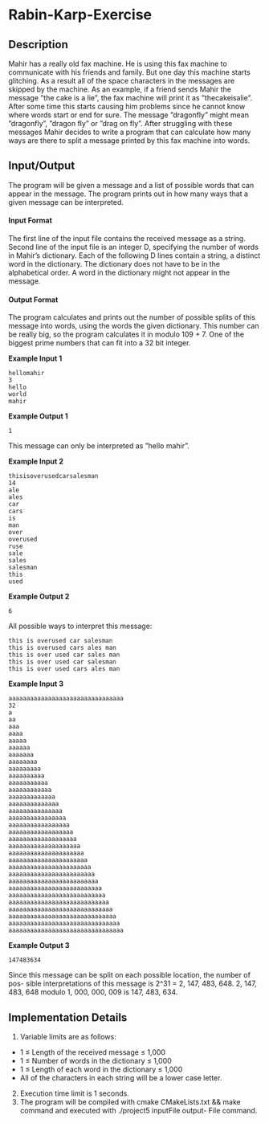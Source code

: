 # Rabin-Karp-Exercise
## Description
Mahir has a really old fax machine. He is using this fax machine to communicate with his friends and family. But one day this machine starts glitching. As a result all of the space characters in the messages are skipped by the machine. As an example, if a friend sends Mahir the message ”the cake is a lie”, the fax machine will print it as ”thecakeisalie”. After some time this starts causing him problems since he cannot know where words start or end for sure. The message ”dragonfly” might mean ”dragonfly”, ”dragon fly” or ”drag on fly”. After struggling with these messages Mahir decides to write a program that can calculate how many ways are there to split a message printed by this fax machine into words.

## Input/Output
The program will be given a message and a list of possible words that can appear in the message. The program prints out in how many ways that a given message can be interpreted.

#### Input Format
The first line of the input file contains the received message as a string. Second line of the input file is an integer D, specifying the number of words in Mahir’s dictionary. Each of the following D lines contain a string, a distinct word in the dictionary. The dictionary does not have to be in the alphabetical order. A word in the dictionary might not appear in the message.

#### Output Format
The program calculates and prints out the number of possible splits of this message into words, using the words the given dictionary. This number can be really big, so the program calculates it in modulo 109 + 7. One of the biggest prime numbers that can fit into a 32 bit integer.

**Example Input 1**
```
hellomahir
3
hello
world
mahir
```

**Example Output 1**
```
1
```
This message can only be interpreted as ”hello mahir”.

**Example Input 2**
```
thisisoverusedcarsalesman
14
ale
ales
car
cars
is
man
over
overused
ruse
sale
sales
salesman
this
used
```

**Example Output 2**
```
6
```
All possible ways to interpret this message:
```
this is overused car salesman
this is overused cars ales man
this is over used car sales man
this is over used car salesman
this is over used cars ales man
```

**Example Input 3**
```
aaaaaaaaaaaaaaaaaaaaaaaaaaaaaaaa
32
a
aa
aaa
aaaa
aaaaa
aaaaaa
aaaaaaa
aaaaaaaa
aaaaaaaaa
aaaaaaaaaa
aaaaaaaaaaa
aaaaaaaaaaaa
aaaaaaaaaaaaa
aaaaaaaaaaaaaa
aaaaaaaaaaaaaaa
aaaaaaaaaaaaaaaa
aaaaaaaaaaaaaaaaa
aaaaaaaaaaaaaaaaaa
aaaaaaaaaaaaaaaaaaa
aaaaaaaaaaaaaaaaaaaa
aaaaaaaaaaaaaaaaaaaaa
aaaaaaaaaaaaaaaaaaaaaa
aaaaaaaaaaaaaaaaaaaaaaa
aaaaaaaaaaaaaaaaaaaaaaaa
aaaaaaaaaaaaaaaaaaaaaaaaa
aaaaaaaaaaaaaaaaaaaaaaaaaa
aaaaaaaaaaaaaaaaaaaaaaaaaaa
aaaaaaaaaaaaaaaaaaaaaaaaaaaa
aaaaaaaaaaaaaaaaaaaaaaaaaaaaa
aaaaaaaaaaaaaaaaaaaaaaaaaaaaaa
aaaaaaaaaaaaaaaaaaaaaaaaaaaaaaa
aaaaaaaaaaaaaaaaaaaaaaaaaaaaaaaa
```

**Example Output 3**
```
147483634
```
Since this message can be split on each possible location, the number of pos- sible interpretations of this message is 2^31 = 2, 147, 483, 648. 2, 147, 483, 648 modulo 1, 000, 000, 009 is 147, 483, 634.

## Implementation Details
1. Variable limits are as follows:
- 1 ≤ Length of the received message ≤ 1,000
- 1 ≤ Number of words in the dictionary ≤ 1,000
- 1 ≤ Length of each word in the dictionary ≤ 1,000
- All of the characters in each string will be a lower case letter.
2. Execution time limit is 1 seconds. 
3. The program will be compiled with cmake CMakeLists.txt && make command and executed with ./project5 inputFile output- File command.
